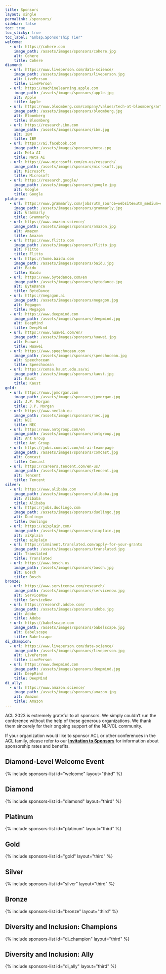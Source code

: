 ```yaml
---
title: Sponsors
layout: single
permalink: /sponsors/
sidebar: false
toc: true
toc_sticky: true
toc_label: "&nbsp;Sponsorship Tier"
welcome:
  - url: https://cohere.com
    image_path: /assets/images/sponsors/cohere.jpg
    alt: Cohere
    title: Cohere
diamond:
  - url: https://www.liveperson.com/data-science/
    image_path: /assets/images/sponsors/liveperson.jpg
    alt: LivePerson
    title: LivePerson
  - url: https://machinelearning.apple.com
    image_path: /assets/images/sponsors/apple.jpg
    alt: Apple
    title: Apple
  - url: https://www.bloomberg.com/company/values/tech-at-bloomberg/artificial-intelligence-ai/
    image_path: /assets/images/sponsors/bloomberg.jpg
    alt: Bloomberg
    title: Bloomberg
  - url: https://research.ibm.com
    image_path: /assets/images/sponsors/ibm.jpg
    alt: IBM
    title: IBM
  - url: https://ai.facebook.com
    image_path: /assets/images/sponsors/meta.jpg
    alt: Meta AI
    title: Meta AI
  - url: https://www.microsoft.com/en-us/research/
    image_path: /assets/images/sponsors/microsoft.jpg
    alt: Microsoft
    title: Microsoft
  - url: https://research.google/
    image_path: /assets/images/sponsors/google.jpg
    alt: Google
    title: Google
platinum:
  - url: https://www.grammarly.com/jobs?utm_source=website&utm_medium=conference_rm&utm_campaign=acl2023_website
    image_path: /assets/images/sponsors/grammarly.jpg
    alt: Grammarly
    title: Grammarly
  - url: https://www.amazon.science/
    image_path: /assets/images/sponsors/amazon.jpg
    alt: Amazon
    title: Amazon
  - url: https://www.flitto.com
    image_path: /assets/images/sponsors/flitto.jpg
    alt: Flitto
    title: Flitto    
  - url: https://home.baidu.com
    image_path: /assets/images/sponsors/baidu.jpg
    alt: Baidu
    title: Baidu
  - url: https://www.bytedance.com/en
    image_path: /assets/images/sponsors/bytedance.jpg
    alt: ByteDance
    title: ByteDance
  - url: https://megagon.ai
    image_path: /assets/images/sponsors/megagon.jpg
    alt: Megagon
    title: Megagon
  - url: https://www.deepmind.com
    image_path: /assets/images/sponsors/deepmind.jpg
    alt: DeepMind
    title: DeepMind
  - url: https://www.huawei.com/en/
    image_path: /assets/images/sponsors/huawei.jpg
    alt: Huawei
    title: Huawei
  - url: https://www.speechocean.com
    image_path: /assets/images/sponsors/speechocean.jpg
    alt: Speechocean
    title: Speechocean
  - url: https://cemse.kaust.edu.sa/ai
    image_path: /assets/images/sponsors/kaust.jpg
    alt: Kaust
    title: Kaust
gold:
  - url: https://www.jpmorgan.com
    image_path: /assets/images/sponsors/jpmorgan.jpg
    alt: J.P. Morgan
    title: J.P. Morgan
  - url: https://www.neclab.eu
    image_path: /assets/images/sponsors/nec.jpg
    alt: NEC
    title: NEC
  - url: https://www.antgroup.com/en
    image_path: /assets/images/sponsors/antgroup.jpg
    alt: Ant Group
    title: Ant Group
  - url: https://jobs.comcast.com/ml-ai-team-page
    image_path: /assets/images/sponsors/comcast.jpg
    alt: Comcast
    title: Comcast
  - url: https://careers.tencent.com/en-us/
    image_path: /assets/images/sponsors/tencent.jpg
    alt: Tencent
    title: Tencent
silver:
  - url: https://www.alibaba.com
    image_path: /assets/images/sponsors/alibaba.jpg
    alt: Alibaba
    title: Alibaba
  - url: https://jobs.duolingo.com
    image_path: /assets/images/sponsors/duolingo.jpg
    alt: Duolingo
    title: Duolingo
  - url: https://aixplain.com/
    image_path: /assets/images/sponsors/aixplain.jpg
    alt: aiXplain
    title: aiXplain
  - url: https://imminent.translated.com/apply-for-your-grants
    image_path: /assets/images/sponsors/translated.jpg
    alt: Translated
    title: Translated
  - url: https://www.bosch.us
    image_path: /assets/images/sponsors/bosch.jpg
    alt: Bosch
    title: Bosch
bronze:
  - url: https://www.servicenow.com/research/
    image_path: /assets/images/sponsors/servicenow.jpg
    alt: ServiceNow
    title: ServiceNow
  - url: https://research.adobe.com/
    image_path: /assets/images/sponsors/adobe.jpg
    alt: Adobe
    title: Adobe
  - url: https://babelscape.com
    image_path: /assets/images/sponsors/babelscape.jpg
    alt: Babelscape
    title: Babelscape
di_champion:
  - url: https://www.liveperson.com/data-science/
    image_path: /assets/images/sponsors/liveperson.jpg
    alt: LivePerson
    title: LivePerson
  - url: https://www.deepmind.com
    image_path: /assets/images/sponsors/deepmind.jpg
    alt: DeepMind
    title: DeepMind
di_ally:
  - url: https://www.amazon.science/
    image_path: /assets/images/sponsors/amazon.jpg
    alt: Amazon
    title: Amazon
---
```


ACL 2023 is extremely grateful to all sponsors. We simply couldn’t run the conference without the help of these generous organizations. We thank them sincerely for their ongoing support of the NLP/CL community.

If your organization would like to sponsor ACL or other conferences in the ACL family,
please refer to our [**Invitation to Sponsors**](/downloads/Sponsorship_Brochure-ACL2023-20230505.pdf)
for information about sponsorship rates and benefits.

<style>
.sponsors-list { justify-content: flex-start; }
.sponsors-list > a {
  display: flex;
  flex-direction: row;
  justify-content: center;
  background-color: #fff;
  border: 1px solid #d3d3d3;
  border-radius: 5px;
  align-items: center;
  margin: 0.2em;
  padding: 0.5em;
  text-align: center;
}
.sponsors-list a { text-decoration: none; }
.sponsors-list > a > .dummy-padding { margin-top: 100%; }
.sponsors-list > a > img { margin: 0; }
.sponsors-list > a:hover { box-shadow: 0 0 10px #00000044; }
.sponsors-list > a:hover > img { box-shadow: none !important; }
</style>

## Diamond-Level Welcome Event

{% include sponsors-list id="welcome" layout="third" %}

## Diamond

{% include sponsors-list id="diamond" layout="third" %}

## Platinum

{% include sponsors-list id="platinum" layout="third" %}

## Gold

{% include sponsors-list id="gold" layout="third" %}

## Silver

{% include sponsors-list id="silver" layout="third" %}

## Bronze

{% include sponsors-list id="bronze" layout="third" %}

## Diversity and Inclusion: Champions

{% include sponsors-list id="di_champion" layout="third" %}

## Diversity and Inclusion: Ally

{% include sponsors-list id="di_ally" layout="third" %}
